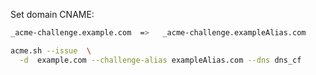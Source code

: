Set domain CNAME:

```sh
_acme-challenge.example.com  =>   _acme-challenge.exampleAlias.com
```


```sh
acme.sh --issue  \
  -d  example.com --challenge-alias exampleAlias.com --dns dns_cf
```